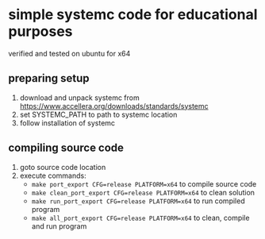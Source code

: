 # simple systemc code for educational purposes

verified and tested on ubuntu for x64

## preparing setup

1. download and unpack systemc from https://www.accellera.org/downloads/standards/systemc 
2. set SYSTEMC_PATH to path to systemc location
3. follow installation of systemc

## compiling source code

1. goto source code location
2. execute commands:
   - ``make port_export CFG=release PLATFORM=x64`` to compile source code
   - ``make clean_port_export CFG=release PLATFORM=x64`` to clean solution
   - ``make run_port_export CFG=release PLATFORM=x64`` to run compiled program
   - ``make all_port_export CFG=release PLATFORM=x64`` to clean, compile and run program

